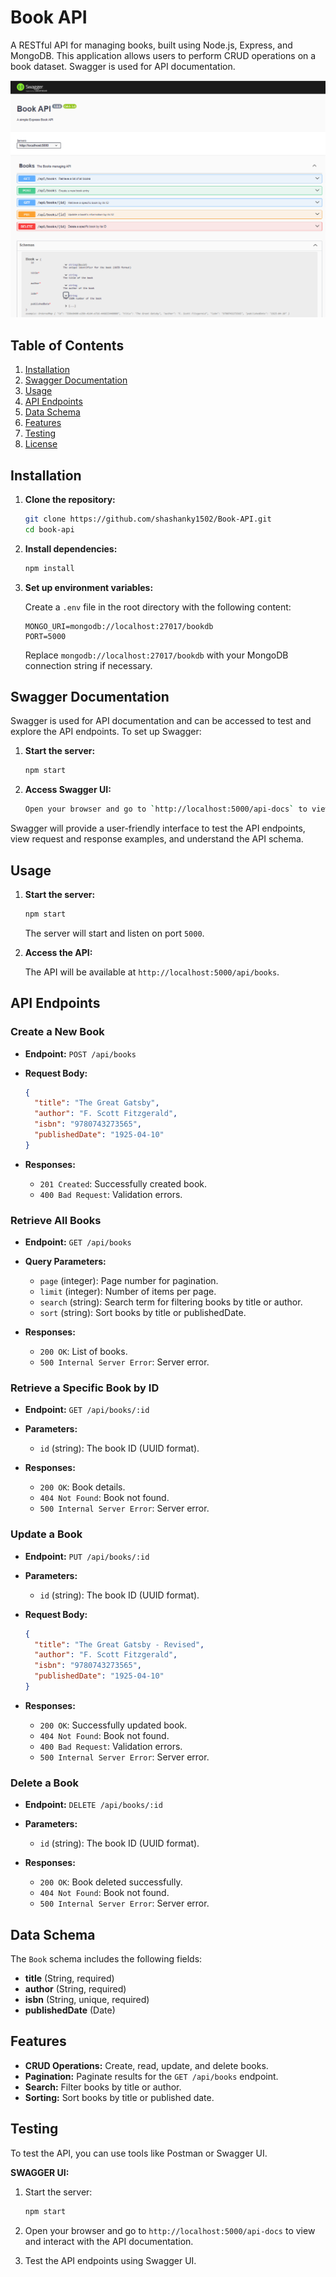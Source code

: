 
# Book API

A RESTful API for managing books, built using Node.js, Express, and MongoDB. This application allows users to perform CRUD operations on a book dataset. Swagger is used for API documentation.

![Book API](./1.png)

## Table of Contents

1. [Installation](#installation)
2. [Swagger Documentation](#swagger-documentation)
3. [Usage](#usage)
4. [API Endpoints](#api-endpoints)
5. [Data Schema](#data-schema)
6. [Features](#features)
7. [Testing](#testing)
8. [License](#license)

## Installation

1. **Clone the repository:**

   ```bash
   git clone https://github.com/shashanky1502/Book-API.git
   cd book-api
   ```

2. **Install dependencies:**

   ```bash
   npm install
   ```

3. **Set up environment variables:**

   Create a `.env` file in the root directory with the following content:

   ```plaintext
   MONGO_URI=mongodb://localhost:27017/bookdb
   PORT=5000
   ```

   Replace `mongodb://localhost:27017/bookdb` with your MongoDB connection string if necessary.

## Swagger Documentation

Swagger is used for API documentation and can be accessed to test and explore the API endpoints. To set up Swagger:

1. **Start the server:**

   ```bash
   npm start
   ```

2. **Access Swagger UI:**
   ```bash
   Open your browser and go to `http://localhost:5000/api-docs` to view and interact with the API documentation.
   ```


Swagger will provide a user-friendly interface to test the API endpoints, view request and response examples, and understand the API schema.

## Usage

1. **Start the server:**

   ```bash
   npm start
   ```

   The server will start and listen on port `5000`.

2. **Access the API:**

   The API will be available at `http://localhost:5000/api/books`.

## API Endpoints

### Create a New Book

- **Endpoint:** `POST /api/books`
- **Request Body:**

  ```json
  {
    "title": "The Great Gatsby",
    "author": "F. Scott Fitzgerald",
    "isbn": "9780743273565",
    "publishedDate": "1925-04-10"
  }
  ```

- **Responses:**

  - `201 Created`: Successfully created book.
  - `400 Bad Request`: Validation errors.

### Retrieve All Books

- **Endpoint:** `GET /api/books`
- **Query Parameters:**
  - `page` (integer): Page number for pagination.
  - `limit` (integer): Number of items per page.
  - `search` (string): Search term for filtering books by title or author.
  - `sort` (string): Sort books by title or publishedDate.

- **Responses:**

  - `200 OK`: List of books.
  - `500 Internal Server Error`: Server error.

### Retrieve a Specific Book by ID

- **Endpoint:** `GET /api/books/:id`
- **Parameters:**
  - `id` (string): The book ID (UUID format).

- **Responses:**

  - `200 OK`: Book details.
  - `404 Not Found`: Book not found.
  - `500 Internal Server Error`: Server error.

### Update a Book

- **Endpoint:** `PUT /api/books/:id`
- **Parameters:**
  - `id` (string): The book ID (UUID format).

- **Request Body:**

  ```json
  {
    "title": "The Great Gatsby - Revised",
    "author": "F. Scott Fitzgerald",
    "isbn": "9780743273565",
    "publishedDate": "1925-04-10"
  }
  ```

- **Responses:**

  - `200 OK`: Successfully updated book.
  - `404 Not Found`: Book not found.
  - `400 Bad Request`: Validation errors.
  - `500 Internal Server Error`: Server error.

### Delete a Book

- **Endpoint:** `DELETE /api/books/:id`
- **Parameters:**
  - `id` (string): The book ID (UUID format).

- **Responses:**

  - `200 OK`: Book deleted successfully.
  - `404 Not Found`: Book not found.
  - `500 Internal Server Error`: Server error.

## Data Schema

The `Book` schema includes the following fields:

- **title** (String, required)
- **author** (String, required)
- **isbn** (String, unique, required)
- **publishedDate** (Date)

## Features

- **CRUD Operations:** Create, read, update, and delete books.
- **Pagination:** Paginate results for the `GET /api/books` endpoint.
- **Search:** Filter books by title or author.
- **Sorting:** Sort books by title or published date.

## Testing

To test the API, you can use tools like Postman or Swagger UI.

**SWAGGER UI:**

1. Start the server:

   ```bash
   npm start
   ```
2. Open your browser and go to `http://localhost:5000/api-docs` to view and interact with the API documentation.
3. Test the API endpoints using Swagger UI.



